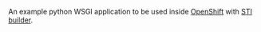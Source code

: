 An example python WSGI application to be used inside [OpenShift](https://github.com/openshift/origin/)
with [STI builder](https://github.com/openshift/source-to-image/).
